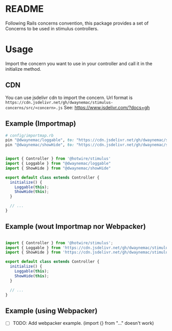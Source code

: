 # README
Following Rails concerns convention, this package provides a set of
Concerns to be used in stimulus controllers.

# Usage

Import the concern you want to use in your controller and call it in the initialize method.

## CDN
You can use jsdelivr cdn to import the concern.
Url format is `https://cdn.jsdelivr.net/gh/dwaynemac/stimulus-concerns/src/<concern>.js`
See: https://www.jsdelivr.com/?docs=gh

## Example (Importmap)

```ruby
# config/importmap.rb
pin "@dwaynemac/loggable", to: "https://cdn.jsdelivr.net/gh/dwaynemac/stimulus-concerns@0.1/src/loggable.min.js"
pin "@dwaynemac/showHide", to: "https://cdn.jsdelivr.net/gh/dwaynemac/stimulus-concerns/src/showHide.min.js"
```

```js

import { Controller } from '@hotwire/stimulus'
import { Loggable } from "@dwaynemac/loggable"
import { ShowHide } from "@dwaynemac/showHide"

export default class extends Controller {
  initialize() {
    Loggable(this);
    ShowHide(this);
  }

  // ...
}

```

## Example (wout Importmap nor Webpacker)
```js

import { Controller } from '@hotwire/stimulus';
import { Loggable } from 'https://cdn.jsdelivr.net/gh/dwaynemac/stimulus-concerns@0.1/src/loggable.min.js';
import { ShowHide } from 'https://cdn.jsdelivr.net/gh/dwaynemac/stimulus-concerns@0.1/src/showHide.min.js';

export default class extends Controller {
  initialize() {
    Loggable(this);
    ShowHide(this);
  }

  // ...
}

```

## Example (using Webpacker)
- [ ] TODO: Add webpacker example. (import {} from "..." doesn't work) 
